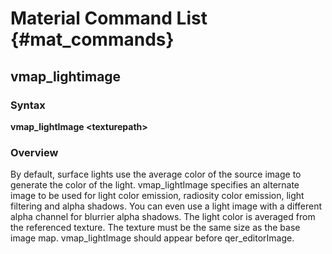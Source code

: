 # Material Command List {#mat_commands}

## vmap_lightimage
### Syntax

**vmap_lightImage \<texturepath\>**

### Overview

By default, surface lights use the average color of the source image to
generate the color of the light. vmap_lightImage specifies an alternate
image to be used for light color emission, radiosity color emission,
light filtering and alpha shadows. You can even use a light image with a
different alpha channel for blurrier alpha shadows. The light color is
averaged from the referenced texture. The texture must be the same size
as the base image map. vmap_lightImage should appear before
qer_editorImage.
